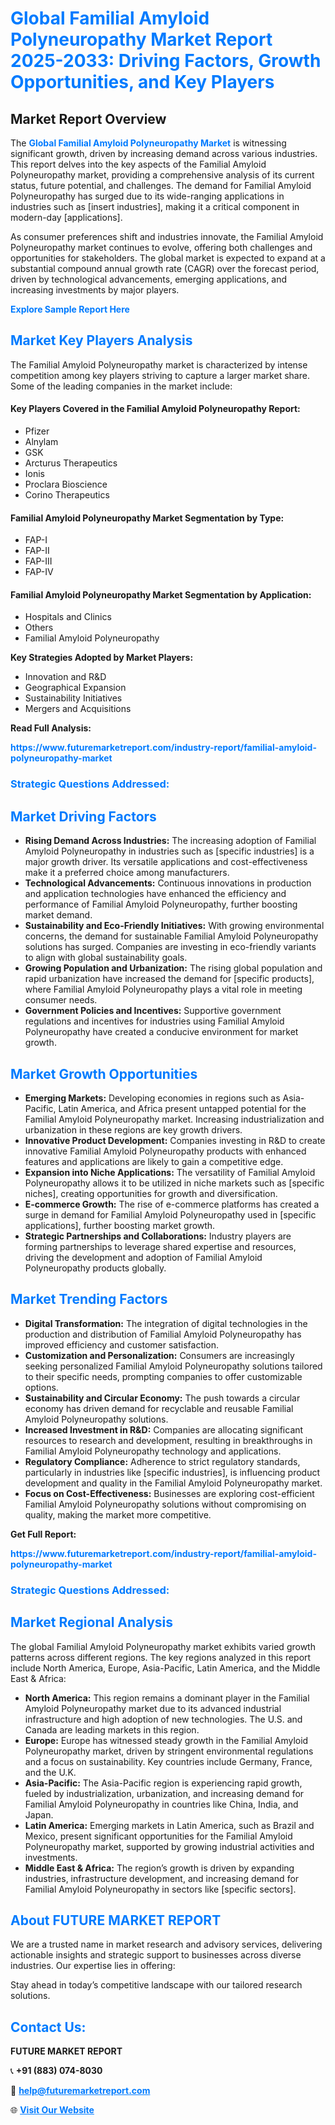 <h1 style="color: #007BFF;">Global Familial Amyloid Polyneuropathy Market Report 2025-2033: Driving Factors, Growth Opportunities, and Key Players</h1>

<section id="overview">
<h2>Market Report Overview</h2>
<p>The <a href="https://www.futuremarketreport.com/industry-report/familial-amyloid-polyneuropathy-market" style="color: #007BFF; text-decoration: none;"><strong>Global Familial Amyloid Polyneuropathy Market</strong></a> is witnessing significant growth, driven by increasing demand across various industries. This report delves into the key aspects of the Familial Amyloid Polyneuropathy market, providing a comprehensive analysis of its current status, future potential, and challenges. The demand for Familial Amyloid Polyneuropathy has surged due to its wide-ranging applications in industries such as [insert industries], making it a critical component in modern-day [applications].</p>
<p>As consumer preferences shift and industries innovate, the Familial Amyloid Polyneuropathy market continues to evolve, offering both challenges and opportunities for stakeholders. The global market is expected to expand at a substantial compound annual growth rate (CAGR) over the forecast period, driven by technological advancements, emerging applications, and increasing investments by major players.</p>
</section>

<section id="overview">
<p><a href="https://www.futuremarketreport.com/request-sample/reportId=122801" style="color: #007BFF; text-decoration: none;"><strong>Explore Sample Report Here</strong></a></p>
</section>

<section id="key-players">
<h2 style="color: #007BFF;">Market Key Players Analysis</h2>
<p>The Familial Amyloid Polyneuropathy market is characterized by intense competition among key players striving to capture a larger market share. Some of the leading companies in the market include:</p>
<h4>Key Players Covered in the Familial Amyloid Polyneuropathy Report:</h4>
<ul><li>Pfizer</li><li>Alnylam</li><li>GSK</li><li>Arcturus Therapeutics</li><li>Ionis</li><li>Proclara Bioscience</li><li>Corino Therapeutics</li></ul>
<h4>Familial Amyloid Polyneuropathy Market Segmentation by Type:</h4>
<ul><li>FAP-I</li><li>FAP-II</li><li>FAP-III</li><li>FAP-IV</li></ul>

<h4>Familial Amyloid Polyneuropathy Market Segmentation by Application:</h4>
<ul><li>Hospitals and Clinics</li><li>Others</li><li>Familial Amyloid Polyneuropathy</li></ul>
<p><strong>Key Strategies Adopted by Market Players:</strong></p>
<ul>
<li>Innovation and R&D</li>
<li>Geographical Expansion</li>
<li>Sustainability Initiatives</li>
<li>Mergers and Acquisitions</li>
</ul>
</section>

<section>
<p><strong>Read Full Analysis: </strong></p><a href="https://www.futuremarketreport.com/industry-report/familial-amyloid-polyneuropathy-market" style="color: #007BFF; text-decoration: none;"><strong>https://www.futuremarketreport.com/industry-report/familial-amyloid-polyneuropathy-market</strong></a>
<h3 style="color: #007BFF;">Strategic Questions Addressed:</h3>
</section>

<section id="driving-factors">
<h2 style="color: #007BFF;">Market Driving Factors</h2>
<ul>
<li><strong>Rising Demand Across Industries:</strong> The increasing adoption of Familial Amyloid Polyneuropathy in industries such as [specific industries] is a major growth driver. Its versatile applications and cost-effectiveness make it a preferred choice among manufacturers.</li>
<li><strong>Technological Advancements:</strong> Continuous innovations in production and application technologies have enhanced the efficiency and performance of Familial Amyloid Polyneuropathy, further boosting market demand.</li>
<li><strong>Sustainability and Eco-Friendly Initiatives:</strong> With growing environmental concerns, the demand for sustainable Familial Amyloid Polyneuropathy solutions has surged. Companies are investing in eco-friendly variants to align with global sustainability goals.</li>
<li><strong>Growing Population and Urbanization:</strong> The rising global population and rapid urbanization have increased the demand for [specific products], where Familial Amyloid Polyneuropathy plays a vital role in meeting consumer needs.</li>
<li><strong>Government Policies and Incentives:</strong> Supportive government regulations and incentives for industries using Familial Amyloid Polyneuropathy have created a conducive environment for market growth.</li>
</ul>
</section>

<section id="growth-opportunities">
<h2 style="color: #007BFF;">Market Growth Opportunities</h2>
<ul>
<li><strong>Emerging Markets:</strong> Developing economies in regions such as Asia-Pacific, Latin America, and Africa present untapped potential for the Familial Amyloid Polyneuropathy market. Increasing industrialization and urbanization in these regions are key growth drivers.</li>
<li><strong>Innovative Product Development:</strong> Companies investing in R&D to create innovative Familial Amyloid Polyneuropathy products with enhanced features and applications are likely to gain a competitive edge.</li>
<li><strong>Expansion into Niche Applications:</strong> The versatility of Familial Amyloid Polyneuropathy allows it to be utilized in niche markets such as [specific niches], creating opportunities for growth and diversification.</li>
<li><strong>E-commerce Growth:</strong> The rise of e-commerce platforms has created a surge in demand for Familial Amyloid Polyneuropathy used in [specific applications], further boosting market growth.</li>
<li><strong>Strategic Partnerships and Collaborations:</strong> Industry players are forming partnerships to leverage shared expertise and resources, driving the development and adoption of Familial Amyloid Polyneuropathy products globally.</li>
</ul>
</section>

<section id="trending-factors">
<h2 style="color: #007BFF;">Market Trending Factors</h2>
<ul>
<li><strong>Digital Transformation:</strong> The integration of digital technologies in the production and distribution of Familial Amyloid Polyneuropathy has improved efficiency and customer satisfaction.</li>
<li><strong>Customization and Personalization:</strong> Consumers are increasingly seeking personalized Familial Amyloid Polyneuropathy solutions tailored to their specific needs, prompting companies to offer customizable options.</li>
<li><strong>Sustainability and Circular Economy:</strong> The push towards a circular economy has driven demand for recyclable and reusable Familial Amyloid Polyneuropathy solutions.</li>
<li><strong>Increased Investment in R&D:</strong> Companies are allocating significant resources to research and development, resulting in breakthroughs in Familial Amyloid Polyneuropathy technology and applications.</li>
<li><strong>Regulatory Compliance:</strong> Adherence to strict regulatory standards, particularly in industries like [specific industries], is influencing product development and quality in the Familial Amyloid Polyneuropathy market.</li>
<li><strong>Focus on Cost-Effectiveness:</strong> Businesses are exploring cost-efficient Familial Amyloid Polyneuropathy solutions without compromising on quality, making the market more competitive.</li>
</ul>
</section>

<section>
<p><strong>Get Full Report: </strong></p><a href="https://www.futuremarketreport.com/industry-report/familial-amyloid-polyneuropathy-market" style="color: #007BFF; text-decoration: none;"><strong>https://www.futuremarketreport.com/industry-report/familial-amyloid-polyneuropathy-market</strong></a>
<h3 style="color: #007BFF;">Strategic Questions Addressed:</h3>
</section>


<section id="regional-analysis">
<h2 style="color: #007BFF;">Market Regional Analysis</h2>
<p>The global Familial Amyloid Polyneuropathy market exhibits varied growth patterns across different regions. The key regions analyzed in this report include North America, Europe, Asia-Pacific, Latin America, and the Middle East & Africa:</p>
<ul>
<li><strong>North America:</strong> This region remains a dominant player in the Familial Amyloid Polyneuropathy market due to its advanced industrial infrastructure and high adoption of new technologies. The U.S. and Canada are leading markets in this region.</li>
<li><strong>Europe:</strong> Europe has witnessed steady growth in the Familial Amyloid Polyneuropathy market, driven by stringent environmental regulations and a focus on sustainability. Key countries include Germany, France, and the U.K.</li>
<li><strong>Asia-Pacific:</strong> The Asia-Pacific region is experiencing rapid growth, fueled by industrialization, urbanization, and increasing demand for Familial Amyloid Polyneuropathy in countries like China, India, and Japan.</li>
<li><strong>Latin America:</strong> Emerging markets in Latin America, such as Brazil and Mexico, present significant opportunities for the Familial Amyloid Polyneuropathy market, supported by growing industrial activities and investments.</li>
<li><strong>Middle East & Africa:</strong> The region’s growth is driven by expanding industries, infrastructure development, and increasing demand for Familial Amyloid Polyneuropathy in sectors like [specific sectors].</li>
</ul>
</section>

<footer>
<h2 style="color: #007BFF;">About FUTURE MARKET REPORT</h2>
<p>We are a trusted name in market research and advisory services, delivering actionable insights and strategic support to businesses across diverse industries. Our expertise lies in offering:</p>

<p>Stay ahead in today’s competitive landscape with our tailored research solutions.</p>

<h2 style="color: #007BFF;">Contact Us:</h2>
<p><strong>FUTURE MARKET REPORT</strong></p>
<p>📞 <strong>+91 (883) 074-8030</strong></p>
<p>📧 <strong><a href="mailto:help@futuremarketreport.com" style="color: #007BFF;">help@futuremarketreport.com</a></strong></p>
<p>🌐 <strong><a href="https://www.futuremarketreport.com/" style="color: #007BFF;">Visit Our Website</a></strong></p>
</footer>
